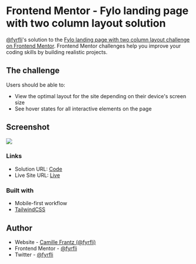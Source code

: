 # Frontend Mentor - Fylo landing page with two column layout solution

[@fyrfli](https://www.frontendmentor.io/profile/fyrfli)'s solution to the [Fylo landing page with two column layout challenge on Frontend Mentor](https://www.frontendmentor.io/challenges/fylo-landing-page-with-two-column-layout-5ca5ef041e82137ec91a50f5). Frontend Mentor challenges help you improve your coding skills by building realistic projects. 

## The challenge

Users should be able to:

- View the optimal layout for the site depending on their device's screen size
- See hover states for all interactive elements on the page

## Screenshot

![](./screenshot.jpg)

### Links

- Solution URL: [Code](https://github.com/fyrfli/fylo-landing-page-with-two-column-layout)
- Live Site URL: [Live](https://fyrfli.github.io/fylo-landing-page-with-two-column-layout)

### Built with

- Mobile-first workflow
- [TailwindCSS](https://tailwindcss.com)

## Author

- Website - [Camille Frantz (@fyrfli)](https://fyrfli.io)
- Frontend Mentor - [@fyrfli](https://www.frontendmentor.io/profile/fyrfli)
- Twitter - [@fyrfli](https://www.twitter.com/fyrfli)